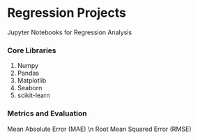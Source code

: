 # Regression Projects
Jupyter Notebooks for Regression Analysis

### Core Libraries
1. Numpy
2. Pandas
3. Matplotlib
4. Seaborn
5. scikit-learn

### Metrics and Evaluation
Mean Absolute Error (MAE) \n
Root Mean Squared Error (RMSE)
